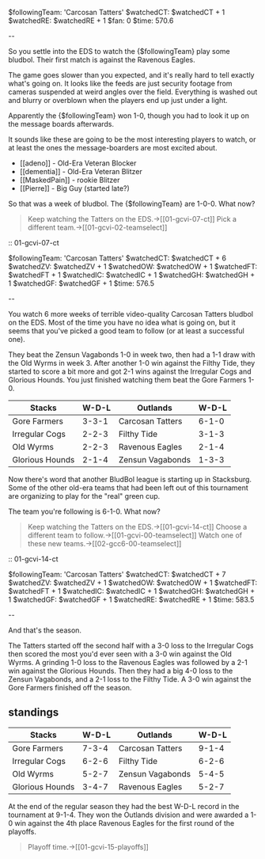 $followingTeam: 'Carcosan Tatters'
$watchedCT: $watchedCT + 1
$watchedRE: $watchedRE + 1
$fan: 0
$time: 570.6

--

So you settle into the EDS to watch the {$followingTeam} play some bludbol. Their first match is against the Ravenous Eagles.

The game goes slower than you expected, and it's really hard to tell exactly what's going on. It looks like the feeds are just security footage from cameras suspended at weird angles over the field. Everything is washed out and blurry or overblown when the players end up just under a light. 

Apparently the {$followingTeam} won 1-0, though you had to look it up on the message boards afterwards. 

It sounds like these are going to be the most interesting players to watch, or at least the ones the message-boarders are most excited about.

* [[adeno]] - Old-Era Veteran Blocker
* [[dementia]] - Old-Era Veteran Blitzer
* [[MaskedPain]] - rookie Blitzer
* [[Pierre]] - Big Guy (started late?)

So that was a week of bludbol. The {$followingTeam} are 1-0-0. What now?

> Keep watching the Tatters on the EDS.->[[01-gcvi-07-ct]]
> Pick a different team.->[[01-gcvi-02-teamselect]]

:: 01-gcvi-07-ct

$followingTeam: 'Carcosan Tatters'
$watchedCT: $watchedCT + 6
$watchedZV: $watchedZV + 1
$watchedOW: $watchedOW + 1
$watchedFT: $watchedFT + 1
$watchedIC: $watchedIC + 1
$watchedGH: $watchedGH + 1
$watchedGF: $watchedGF + 1
$time: 576.5

--

You watch 6 more weeks of terrible video-quality Carcosan Tatters bludbol on the EDS. Most of the time you have no idea what is going on, but it seems that you've picked a good team to follow (or at least a successful one).

They beat the Zensun Vagabonds 1-0 in week two, then had a 1-1 draw with the Old Wyrms in week 3. After another 1-0 win against the Filthy Tide, they started to score a bit more and got 2-1 wins against the Irregular Cogs and Glorious Hounds. You just finished watching them beat the Gore Farmers 1-0.

| Stacks | W-D-L | Outlands | W-D-L |
|-------|-----|--|--|
| Gore Farmers | 3-3-1 | Carcosan Tatters | 6-1-0 |
| Irregular Cogs | 2-2-3 | Filthy Tide | 3-1-3 |
| Old Wyrms | 2-2-3 | Ravenous Eagles | 2-1-4 |
| Glorious Hounds | 2-1-4 | Zensun Vagabonds | 1-3-3 |

Now there's word that another BludBol league is starting up in Stacksburg. Some of the other old-era teams that had been left out of this tournament are organizing to play for the "real" green cup.

The team you're following is 6-1-0. What now?

> Keep watching the Tatters on the EDS.->[[01-gcvi-14-ct]]
> Choose a different team to follow.->[[01-gcvi-00-teamselect]]
> Watch one of these new teams.->[[02-gcc6-00-teamselect]]


:: 01-gcvi-14-ct

$followingTeam: 'Carcosan Tatters'
$watchedCT: $watchedCT + 7
$watchedZV: $watchedZV + 1
$watchedOW: $watchedOW + 1
$watchedFT: $watchedFT + 1
$watchedIC: $watchedIC + 1
$watchedGH: $watchedGH + 1
$watchedGF: $watchedGF + 1
$watchedRE: $watchedRE + 1
$time: 583.5

--

And that's the season.

The Tatters started off the second half with a 3-0 loss to the Irregular Cogs then scored the most you'd ever seen with a 3-0 win against the Old Wyrms. A grinding 1-0 loss to the Ravenous Eagles was followed by a 2-1 win against the Glorious Hounds. Then they had a big 4-0 loss to the Zensun Vagabonds, and a 2-1 loss to the Filthy Tide. A 3-0 win against the Gore Farmers finished off the season.

## standings

| Stacks | W-D-L | Outlands | W-D-L |
|-------|-----|--|--|
| Gore Farmers | 7-3-4 | Carcosan Tatters | 9-1-4 |
| Irregular Cogs | 6-2-6 | Filthy Tide | 6-2-6 |
| Old Wyrms | 5-2-7 | Zensun Vagabonds | 5-4-5 |
| Glorious Hounds | 3-4-7 | Ravenous Eagles | 5-2-7 |

At the end of the regular season they had the best W-D-L record in the tournament at 9-1-4. They won the Outlands division and were awarded a 1-0 win against the 4th place Ravenous Eagles for the first round of the playoffs.

> Playoff time.->[[01-gcvi-15-playoffs]]
